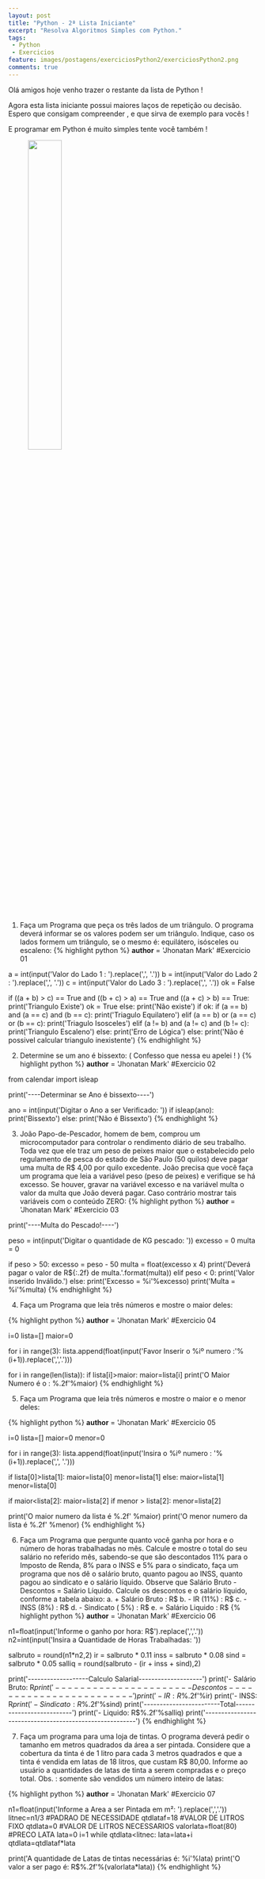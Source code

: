 ```yaml
---
layout: post
title: "Python - 2ª Lista Iniciante"
excerpt: "Resolva Algoritmos Simples com Python."
tags:
 - Python
 - Exercicios
feature: images/postagens/exerciciosPython2/exerciciosPython2.png
comments: true
---
```


Olá amigos hoje venho trazer o restante da lista de Python !

Agora esta lista iniciante possui maiores laços de repetição ou decisão.
Espero que consigam compreender , e que sirva de exemplo para vocês !

E programar em Python é muito simples tente você também !

<figure>
	<img style="width:40%;height: auto;" src="{{ site.url }}/images/bancoPostagens/listapython1/snakepython.png">
</figure>

1) Faça um Programa que peça os três lados de um triângulo. O programa deverá informar se os valores podem ser um triângulo. Indique, caso os lados formem um triângulo, se o mesmo é: equilátero, isósceles ou escaleno:
{% highlight python %}
__author__ = 'Jhonatan Mark'
#Exercicio 01

a = int(input('Valor do Lado 1 : ').replace(',', '.'))
b = int(input('Valor do Lado 2 : ').replace(',', '.'))
c = int(input('Valor do Lado 3 : ').replace(',', '.'))
ok = False

if ((a + b) > c) == True and ((b + c) > a) == True and ((a + c) > b) == True:
    print('Triangulo Existe')
    ok = True
else:
    print('Não existe')
if ok:
    if (a == b) and (a == c) and (b == c):
        print('Triagulo Equilatero')
    elif (a == b) or (a == c) or (b == c):
        print('Triagulo Isosceles')
    elif (a != b) and (a != c) and (b != c):
        print('Triangulo Escaleno')
    else:
        print('Erro de Lógica')
else:
    print('Não é possivel calcular triangulo inexistente')
{% endhighlight %}

2) Determine se um ano é bissexto: ( Confesso que nessa eu apelei ! )
{% highlight python %}
__author__ = 'Jhonatan Mark'
#Exercicio 02

from calendar import isleap

print('----Determinar se Ano é bissexto----')

ano = int(input('Digitar o Ano a ser Verificado: '))
if isleap(ano):
    print('Bissexto')
else:
    print('Não é Bissexto')
{% endhighlight %}

3) João Papo-de-Pescador, homem de bem, comprou um microcomputador para controlar o rendimento diário de seu trabalho. Toda vez que ele traz um peso de peixes maior que o estabelecido pelo regulamento de pesca do estado de São Paulo (50 quilos) deve pagar uma multa de R$ 4,00 por quilo excedente. João precisa que você faça um programa que leia a variável peso (peso de peixes) e verifique se há excesso. Se houver, gravar na variável excesso e na variável multa o valor da multa que João deverá pagar. Caso contrário mostrar tais variáveis com o conteúdo ZERO:
{% highlight python %}
__author__ = 'Jhonatan Mark'
#Exercicio 03

print('----Multa do Pescado!----')

peso = int(input('Digitar o quantidade de KG pescado: '))
excesso = 0
multa = 0

if peso > 50:
    excesso = peso - 50
    multa = float(excesso x 4)
    print('Deverá pagar o valor de R${:.2f} de multa.'.format(multa))
elif peso < 0:
    print('Valor inserido Inválido.')
else:
    print('Excesso = %i'%excesso)
    print('Multa = %i'%multa)
{% endhighlight %}

4) Faça um Programa que leia três números e mostre o maior deles:

{% highlight python %}
__author__ = 'Jhonatan Mark'
#Exercicio 04

i=0
lista=[]
maior=0

for i in range(3):
    lista.append(float(input('Favor Inserir o %iº numero :'%(i+1)).replace(',','.')))

for i in range(len(lista)):
    if lista[i]>maior:
        maior=lista[i]
print('O Maior Numero é o : %.2f'%maior)
{% endhighlight %}

5) Faça um Programa que leia três números e mostre o maior e o menor deles:

{% highlight python %}
__author__ = 'Jhonatan Mark'
#Exercicio 05

i=0
lista=[]
maior=0
menor=0

for i in range(3):
    lista.append(float(input('Insira o %iº numero : '%(i+1)).replace(',', '.')))

if lista[0]>lista[1]:
    maior=lista[0]
    menor=lista[1]
else:
    maior=lista[1]
    menor=lista[0]

if maior<lista[2]:
    maior=lista[2]
if menor > lista[2]:
    menor=lista[2]

print('O maior numero da lista é %.2f' %maior)
print('O menor numero da lista é %.2f' %menor)
{% endhighlight %}

6) Faça um Programa que pergunte quanto você ganha por hora e o número de horas trabalhadas no mês. Calcule e mostre o total do seu salário no referido mês, sabendo-se que são descontados 11% para o Imposto de Renda, 8% para o INSS e 5% para o sindicato, faça um programa que nos dê o salário bruto, quanto pagou ao INSS, quanto pagou ao sindicato e o salário líquido. Observe que Salário Bruto - Descontos = Salário Líquido. Calcule os descontos e o salário líquido, conforme a tabela abaixo: a. + Salário Bruto : R$ b. - IR (11%) : R$ c. - INSS (8%) : R$ d. - Sindicato ( 5%) : R$ e. = Salário Liquido : R$
{% highlight python %}
__author__ = 'Jhonatan Mark'
#Exercicio 06

n1=float(input('Informe o ganho por hora: R$').replace(',','.'))
n2=int(input('Insira a Quantidade de Horas Trabalhadas: '))

salbruto = round(n1*n2,2)
ir = salbruto * 0.11
inss = salbruto * 0.08
sind = salbruto * 0.05
salliq = round(salbruto - (ir + inss + sind),2)

print('-------------------Calculo Salarial--------------------')
print('- Salário Bruto: R$%.2f'%salbruto)
print('----------------------Descontos------------------------')
print('- IR: R$%.2f'%ir)
print('- INSS: R$%.2f'%inss)
print('- Sindicato: R$%.2f'%sind)
print('------------------------Total--------------------------')
print('- Liquido: R$%.2f'%salliq)
print('--------------------------------------------------------')
{% endhighlight %}

7) Faça um programa para uma loja de tintas. O programa deverá pedir o tamanho em metros quadrados da área a ser pintada. Considere que a cobertura da tinta é de 1 litro para cada 3 metros quadrados e que a tinta é vendida em latas de 18 litros, que custam R$ 80,00. Informe ao usuário a quantidades de latas de tinta a serem compradas e o preço total. Obs. : somente são vendidos um número inteiro de latas:

{% highlight python %}
__author__ = 'Jhonatan Mark'
#Exercicio 07

n1=float(input('Informe a Area a ser Pintada em m²: ').replace(',','.'))
litnec=n1/3         #PADRAO DE NECESSIDADE
qtdlataf=18         #VALOR DE LITROS FIXO
qtdlata=0           #VALOR DE LITROS NECESSARIOS
valorlata=float(80) #PRECO LATA
lata=0
i=1
while qtdlata<litnec:
    lata=lata+i
    qtdlata=qtdlataf*lata

print('A quantidade de Latas de tintas necessárias é: %i'%lata)
print('O valor a ser pago é: R$%.2f'%(valorlata*lata))
{% endhighlight %}
